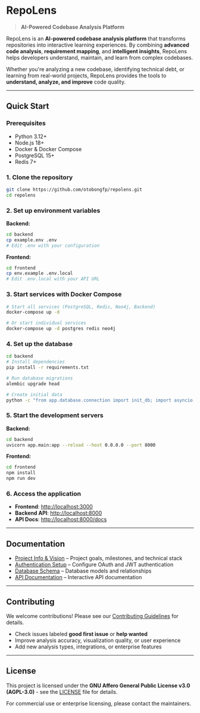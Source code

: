 # RepoLens

> **AI-Powered Codebase Analysis Platform**

RepoLens is an **AI-powered codebase analysis platform** that transforms repositories into interactive learning experiences. By combining **advanced code analysis**, **requirement mapping**, and **intelligent insights**, RepoLens helps developers understand, maintain, and learn from complex codebases.

Whether you're analyzing a new codebase, identifying technical debt, or learning from real-world projects, RepoLens provides the tools to **understand, analyze, and improve** code quality.

---

## Quick Start

### Prerequisites
- Python 3.12+
- Node.js 18+
- Docker & Docker Compose
- PostgreSQL 15+
- Redis 7+

### 1. Clone the repository

```bash
git clone https://github.com/otobongfp/repolens.git
cd repolens
```

### 2. Set up environment variables

**Backend:**
```bash
cd backend
cp example.env .env
# Edit .env with your configuration
```

**Frontend:**
```bash
cd frontend
cp env.example .env.local
# Edit .env.local with your API URL
```

### 3. Start services with Docker Compose

```bash
# Start all services (PostgreSQL, Redis, Neo4j, Backend)
docker-compose up -d

# Or start individual services
docker-compose up -d postgres redis neo4j
```

### 4. Set up the database

```bash
cd backend
# Install dependencies
pip install -r requirements.txt

# Run database migrations
alembic upgrade head

# Create initial data
python -c "from app.database.connection import init_db; import asyncio; asyncio.run(init_db())"
```

### 5. Start the development servers

**Backend:**
```bash
cd backend
uvicorn app.main:app --reload --host 0.0.0.0 --port 8000
```

**Frontend:**
```bash
cd frontend
npm install
npm run dev
```

### 6. Access the application

- **Frontend**: [http://localhost:3000](http://localhost:3000)
- **Backend API**: [http://localhost:8000](http://localhost:8000)
- **API Docs**: [http://localhost:8000/docs](http://localhost:8000/docs)

---

## Documentation

- [Project Info & Vision](docs/INFO.md) – Project goals, milestones, and technical stack
- [Authentication Setup](AUTHENTICATION.md) – Configure OAuth and JWT authentication
- [Database Schema](docs/SCHEMA.md) – Database models and relationships
- [API Documentation](http://localhost:8000/docs) – Interactive API documentation

---

## Contributing

We welcome contributions! Please see our [Contributing Guidelines](docs/CONTRIBUTING.md) for details.

- Check issues labeled **good first issue** or **help wanted**
- Improve analysis accuracy, visualization quality, or user experience
- Add new analysis types, integrations, or enterprise features

---

## License

This project is licensed under the **GNU Affero General Public License v3.0 (AGPL-3.0)** - see the [LICENSE](LICENSE) file for details.


For commercial use or enterprise licensing, please contact the maintainers.
